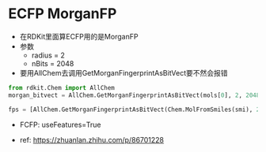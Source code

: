 # ECFP MorganFP

* 在RDKit里面算ECFP用的是MorganFP
* 参数
  * radius = 2
  * nBits = 2048
* 要用AllChem去调用GetMorganFingerprintAsBitVect要不然会报错
```py
from rdkit.Chem import AllChem
morgan_bitvect = AllChem.GetMorganFingerprintAsBitVect(mols[0], 2, 2048)
```

```py
fps = [AllChem.GetMorganFingerprintAsBitVect(Chem.MolFromSmiles(smi), 2, 4096)for smi in tmp['Whole.SMILES']]
```

* FCFP: useFeatures=True

* ref: https://zhuanlan.zhihu.com/p/86701228
